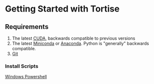 # Getting Started with Tortise
## Requirements
1. The latest [CUDA](https://developer.nvidia.com/cuda-downloads), backwards compatible to previous versions
2. The latest [Miniconda](https://docs.conda.io/en/latest/miniconda.html) or [Anaconda](https://docs.anaconda.com/anaconda/install/index.html). Python is "generally" backwards compatible.
3. [Git](https://git-scm.com/downloads)

### Install Scripts
[Windows Powershell](scripts/tortoise-setup.ps)
